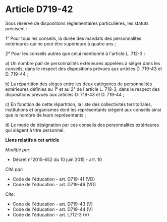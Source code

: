 # Article D719-42

Sous réserve de dispositions réglementaires particulières, les statuts précisent : 

1° Pour tous les conseils, la durée des mandats des personnalités extérieures qui ne peut être supérieure à quatre ans ; 

2° Pour les conseils autres que celui mentionné à l'article L. 712-3 : 

a) Un nombre pair de personnalités extérieures appelées à siéger dans les conseils, dans le respect des dispositions prévues
aux articles D. 719-43 et D. 719-44 ; 

b) La répartition des sièges entre les deux catégories de personnalités extérieures définies au 1° et au 2° de l'article L.
719-3, dans le respect des dispositions prévues aux articles D. 719-43 et D. 719-44 ; 

c) En fonction de cette répartition, la liste des collectivités territoriales, institutions et organismes dont les
représentants siègent aux conseils ainsi que le nombre de leurs représentants ; 

d) Le mode de désignation par ces conseils des personnalités extérieures qui siègent à titre personnel.

**Liens relatifs à cet article**

_Modifié par_:

  - Décret n°2015-652 du 10 juin 2015 - art. 10

_Cité par_:

  - Code de l'éducation - art. D719-41 (VD)
  - Code de l'éducation - art. D719-46 (VD)

_Cite_:

  - Code de l'éducation - art. D719-43 (V)
  - Code de l'éducation - art. D719-44 (V)
  - Code de l'éducation - art. L712-3 (V)
